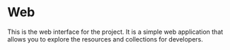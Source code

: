 # Web

This is the web interface for the project. It is a simple web application that allows you to explore the resources and collections for developers.
